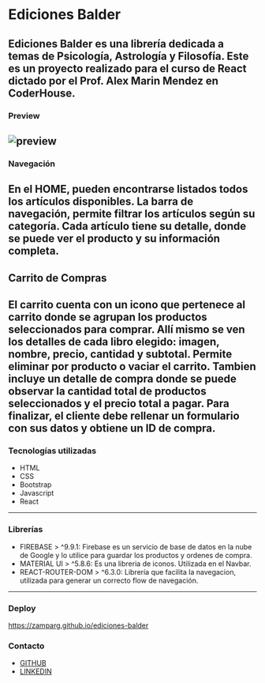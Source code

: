 # Ediciones Balder

**Ediciones Balder** es una librería dedicada a temas de Psicología, Astrología y Filosofía. 
Este es un proyecto realizado para el curso de React dictado por el Prof. Alex Marin Mendez en CoderHouse. 
---

### Preview 

<img wid src="https://res.cloudinary.com/zamparg/image/upload/v1660746795/ediciones-balder/Animation_xrijwn.gif" alt="preview" width="auto"></img>
---

### Navegación

En el HOME, pueden encontrarse listados todos los artículos disponibles. 
La barra de navegación, permite filtrar los artículos según su categoría.
Cada artículo tiene su detalle, donde se puede ver el producto y su información completa. 
---

## Carrito de Compras

El carrito cuenta con un icono que pertenece al carrito donde se agrupan los productos seleccionados para comprar. Allí mismo se ven los detalles de cada libro elegido: imagen, nombre, precio, cantidad y subtotal. Permite eliminar por producto o vaciar el carrito. Tambien incluye un detalle de compra donde se puede observar la cantidad total de productos seleccionados y el precio total a pagar.
Para finalizar, el cliente debe rellenar un formulario con sus datos y obtiene un ID de compra.
---

### Tecnologías utilizadas

* HTML
* CSS
* Bootstrap
* Javascript
* React
---

### Librerías

* FIREBASE > ^9.9.1: Firebase es un servicio de base de datos en la nube de Google y lo utilice para guardar los productos y ordenes de compra.
* MATERIAL UI > ^5.8.6: Es una libreria de iconos. Utilizada en el Navbar.
* REACT-ROUTER-DOM > ^6.3.0: Librería que facilita la navegacion, utilizada para generar un correcto flow de navegación.
--- 

### Deploy

https://zamparg.github.io/ediciones-balder

### Contacto
* [GITHUB](https://github.com/zamparg)
* [LINKEDIN](https://www.linkedin.com/in/gast%C3%B3n-zampar/)